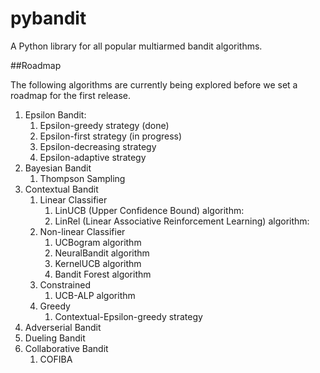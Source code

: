 # pybandit

A Python library for all popular multiarmed bandit algorithms.


##Roadmap

The following algorithms are currently being explored before we set a roadmap for the first release.

1. Epsilon Bandit:
    1. Epsilon-greedy strategy (done)
    2. Epsilon-first strategy (in progress)
    3. Epsilon-decreasing strategy
    4. Epsilon-adaptive strategy
2. Bayesian Bandit
    1. Thompson Sampling
3. Contextual Bandit
    1. Linear Classifier
        1. LinUCB (Upper Confidence Bound) algorithm:
        2. LinRel (Linear Associative Reinforcement Learning) algorithm:
    2. Non-linear Classifier
        1. UCBogram algorithm
        2. NeuralBandit algorithm
        3. KernelUCB algorithm
        4. Bandit Forest algorithm
    3. Constrained
        1. UCB-ALP algorithm
    4. Greedy
        1. Contextual-Epsilon-greedy strategy
4. Adverserial Bandit
5. Dueling Bandit
6. Collaborative Bandit
    1. COFIBA
    